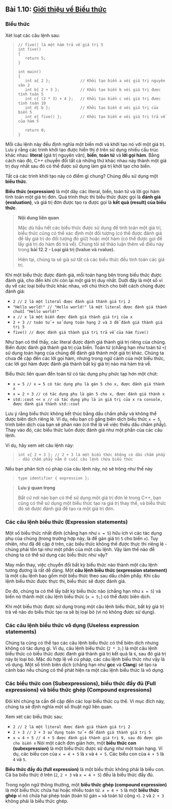## **Bài 1.10: <u>Giới thiệu về Biểu thức</u>**

### **Biểu thức**

Xét loạt các câu lệnh sau:

>```
>// five() là một hàm trả về giá trị 5
>int five()
>{
>    return 5;
>}
>
>int main()
>{
>    int a{ 2 };             // Khởi tạo biến a với giá trị nguyên văn 2
>    int b{ 2 + 3 };         // Khởi tạo biến b với giá trị được tính toán 5
>    int c{ (2 * 3) + 4 };   // Khởi tạo biến c với giá trị được tính toán 10
>    int d{ b };             // Khởi tạo biến d với giá trị của biến 5
>    int e{ five() };        // Khởi tạo biến e với giá trị trả về của hàm 5
>
>    return 0;
>}
>```

Mỗi câu lệnh này đều định nghĩa một biến mới và khởi tạo nó với một giá trị. Lưu ý rằng các trình khởi tạo được hiển thị ở trên sử dụng nhiều cấu trúc khác nhau: **literal** (giá trị nguyên văn), **biến**, **toán tử** và **lời gọi hàm**. Bằng cách nào đó, C++ chuyển đổi tất cả những thứ khác nhau này thành một giá trị duy nhất sau đó có thể được sử dụng làm giá trị khởi tạo cho biến.

Tất cả các trình khởi tạo này có điểm gì chung? Chúng đều sử dụng một **biểu thức**.

**Biểu thức (expression)** là một dãy các literal, biến, toán tử và lời gọi hàm tính toán một giá trị đơn. Quá trình thực thi biểu thức được gọi là **đánh giá (evaluation)**, và giá trị đơn được tạo ra được gọi là **kết quả (result) của biểu thức**.



>**Nội dung liên quan**
>
>Mặc dù hầu hết các biểu thức được sử dụng để tính toán một giá trị, biểu thức cũng có thể xác định một đối tượng (có thể được đánh giá để lấy giá trị do đối tượng đó giữ) hoặc một hàm (có thể được gọi để lấy giá trị do hàm đó trả về). Chúng tôi sẽ thảo luận thêm về điều này trong **bài 12.2 - Loại giá trị (lvalue và rvalue).**
>
>Hiện tại, chúng ta sẽ giả sử tất cả các biểu thức đều tính toán các giá trị.

Khi một biểu thức được đánh giá, mỗi toán hạng bên trong biểu thức được đánh giá, cho đến khi chỉ còn lại một giá trị duy nhất. Dưới đây là một số ví dụ về các loại biểu thức khác nhau, với chú thích cho biết cách chúng được đánh giá:

* `2 // 2 là một literal được đánh giá thành giá trị 2`
* `"Hello world!" // "Hello world!" là một literal được đánh giá thành chuỗi "Hello world!"`
* `x // x là một biến được đánh giá thành giá trị của x`
* `2 + 3 // toán tử + sử dụng toán hạng 2 và 3 để đánh giá thành giá trị 5`
* `five() // được đánh giá thành giá trị trả về của hàm five()`

Như bạn có thể thấy, các literal được đánh giá thành giá trị riêng của chúng. Biến được đánh giá thành giá trị của biến. Toán tử (chẳng hạn như toán tử `+`) sử dụng toán hạng của chúng để đánh giá thành một giá trị khác. Chúng ta chưa đề cập đến các lời gọi hàm, nhưng trong ngữ cảnh của một biểu thức, các lời gọi hàm được đánh giá thành bất kỳ giá trị nào mà hàm trả về.

Biểu thức liên quan đến toán tử có tác dụng phụ phức tạp hơn một chút:

- `x = 5 // x = 5 có tác dụng phụ là gán 5 cho x, được đánh giá thành x`
- `x = 2 + 3 // có tác dụng phụ là gán 5 cho x, được đánh giá thành x`
- `std::cout << x // có tác dụng phụ là in giá trị của x ra console, được đánh giá thành std::cout`

Lưu ý rằng biểu thức không kết thúc bằng dấu chấm phẩy và không thể được biên dịch riêng lẻ. Ví dụ, nếu bạn cố gắng biên dịch biểu thức `x = 5`, trình biên dịch của bạn sẽ phàn nàn (có thể là về việc thiếu dấu chấm phẩy). Thay vào đó, các biểu thức luôn được đánh giá như một phần của các câu lệnh.

Ví dụ, hãy xem xét câu lệnh này:

>`int x{ 2 + 3 }; // 2 + 3 là một biểu thức không có dấu chấm phẩy - dấu chấm phẩy nằm ở cuối câu lệnh chứa biểu thức`

Nếu bạn phân tích cú pháp của câu lệnh này, nó sẽ trông như thế này

>`type identifier { expression };`


>**Lưu ý quan trọng**
>
>Bất cứ nơi nào bạn có thể sử dụng một giá trị đơn lẻ trong C++, bạn cũng có thể sử dụng một biểu thức tạo ra giá trị thay thế, và biểu thức đó sẽ được đánh giá để tạo ra một giá trị đơn.



### **Các câu lệnh biểu thức (Expression statements)**

Một số biểu thức nhất định (chẳng hạn như `x = 5`) hữu ích vì các tác dụng phụ của chúng (trong trường hợp này, là để gán giá trị `5` cho biến `x`). Tuy nhiên, như đã đề cập ở trên, các biểu thức không thể được thực thi riêng lẻ - chúng phải tồn tại như một phần của một câu lệnh. Vậy làm thế nào để chúng ta có thể sử dụng các biểu thức như vậy?

May mắn thay, việc chuyển đổi bất kỳ biểu thức nào thành một câu lệnh tương đương là rất dễ dàng. Một **câu lệnh biểu thức (expression statement)** là một câu lệnh bao gồm một biểu thức theo sau dấu chấm phẩy. Khi câu lệnh biểu thức được thực thi, biểu thức sẽ được đánh giá.

Do đó, chúng ta có thể lấy bất kỳ biểu thức nào (chẳng hạn như `x = 5`) và biến nó thành một câu lệnh biểu thức (`x = 5;`) có thể được biên dịch.

Khi một biểu thức được sử dụng trong một câu lệnh biểu thức, bất kỳ giá trị trả về nào do biểu thức tạo ra sẽ bị loại bỏ (vì nó không được sử dụng).



### **Các câu lệnh biểu thức vô dụng (Useless expression statements)**

Chúng ta cũng có thể tạo các câu lệnh biểu thức có thể biên dịch nhưng không có tác dụng gì. Ví dụ, câu lệnh biểu thức (`2 * 3;`) là một câu lệnh biểu thức có biểu thức được đánh giá thành giá trị kết quả là `6`, sau đó giá trị này bị loại bỏ. Mặc dù hợp lệ về cú pháp, các câu lệnh biểu thức như vậy là vô dụng. Một số trình biên dịch (chẳng hạn như **gcc** và **Clang**) sẽ tạo ra cảnh báo nếu chúng có thể phát hiện ra một câu lệnh biểu thức là vô dụng.

### **Các biểu thức con (Subexpressions), biểu thức đầy đủ (Full expressions) và biểu thức ghép (Compound expressions)**

Đôi khi chúng ta cần đề cập đến các loại biểu thức cụ thể. Vì mục đích này, chúng ta sẽ định nghĩa một số thuật ngữ liên quan.

Xem xét các biểu thức sau:

* `2 // 2 là một literal được đánh giá thành giá trị 2`
* `2 + 3 // 2 + 3 sử dụng toán tử + để đánh giá thành giá trị 5`
* `x = 4 + 5 // 4 + 5 được đánh giá thành giá trị 9, sau đó được gán cho biến x`
Nói một cách đơn giản hơn, một **biểu thức con (subexpression)** là một biểu thức được sử dụng như một toán hạng. Ví dụ, các biểu con của `x = 4 + 5` là `x` và `4 + 5`. Các biểu con của `4 + 5` là `4` và `5`.

**Biểu thức đầy đủ (full expression)** là một biểu thức không phải là biểu con. Cả ba biểu thức ở trên (`2`, `2 + 3` và `x = 4 + 5`) đều là biểu thức đầy đủ.

Trong ngôn ngữ thông thường, một **biểu thức ghép (compound expression)** là một biểu thức chứa hai hoặc nhiều toán tử. `x = 4 + 5` là một **biểu thức ghép** vì nó chứa hai phép toán (toán tử gán `=` và toán tử cộng `+`). `2` và `2 + 3` không phải là biểu thức ghép.
